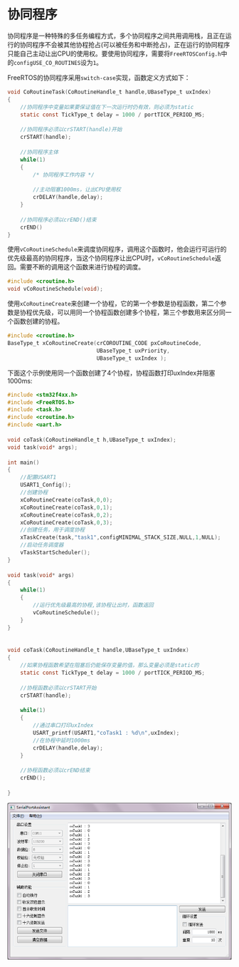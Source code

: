 # 协同程序  
协同程序是一种特殊的多任务编程方式，多个协同程序之间共用调用栈，且正在运行的协同程序不会被其他协程抢占(可以被任务和中断抢占)，正在运行的协同程序只能自己主动让出CPU的使用权。要使用协同程序，需要将`FreeRTOSConfig.h`中的`configUSE_CO_ROUTINES`设为`1`。  

FreeRTOS的协同程序采用`switch-case`实现，函数定义方式如下：  
```C
void CoRoutineTask(CoRoutineHandle_t handle,UBaseType_t uxIndex)
{
    //协同程序中变量如果要保证值在下一次运行时仍有效，则必须为static
    static const TickType_t delay = 1000 / portTICK_PERIOD_MS;
 
    //协同程序必须以crSTART(handle)开始
    crSTART(handle);
     
    //协同程序主体
    while(1)
    {
        /* 协同程序工作内容 */
         
        //主动阻塞1000ms，让出CPU使用权
        crDELAY(handle,delay);
    }
     
    //协同程序必须以crEND()结束
    crEND()    
}
```

使用`vCoRoutineSchedule`来调度协同程序，调用这个函数时，他会运行可运行的优先级最高的协同程序，当这个协同程序让出CPU时，`vCoRoutineSchedule`返回。需要不断的调用这个函数来进行协程的调度。  
```C
#include <croutine.h>
void vCoRoutineSchedule(void);
```

使用`xCoRoutineCreate`来创建一个协程，它的第一个参数是协程函数，第二个参数是协程优先级，可以用同一个协程函数创建多个协程，第三个参数用来区分同一个函数创建的协程。  
```C
#include <croutine.h>
BaseType_t xCoRoutineCreate(crCOROUTINE_CODE pxCoRoutineCode, 
                            UBaseType_t uxPriority, 
                            UBaseType_t uxIndex );
```

下面这个示例使用同一个函数创建了4个协程，协程函数打印uxIndex并阻塞1000ms:  
```C
#include <stm32f4xx.h>
#include <FreeRTOS.h>
#include <task.h>
#include <croutine.h>
#include <uart.h>
 
void coTask(CoRoutineHandle_t h,UBaseType_t uxIndex);
void task(void* args);
 
int main()
{
    //配置USART1
    USART1_Config();
    //创建协程
    xCoRoutineCreate(coTask,0,0);
    xCoRoutineCreate(coTask,0,1);
    xCoRoutineCreate(coTask,0,2);
    xCoRoutineCreate(coTask,0,3);
    //创建任务，用于调度协程
    xTaskCreate(task,"task1",configMINIMAL_STACK_SIZE,NULL,1,NULL);
    //启动任务调度器
    vTaskStartScheduler();
}
 
void task(void* args)
{
    while(1)
    {
        //运行优先级最高的协程,该协程让出时，函数返回
        vCoRoutineSchedule();
    }
}
 
 
void coTask(CoRoutineHandle_t handle,UBaseType_t uxIndex)
{
    //如果协程函数希望在阻塞后仍能保存变量的值，那么变量必须是static的
    static const TickType_t delay = 1000 / portTICK_PERIOD_MS;
     
    //协程函数必须以crSTART开始
    crSTART(handle);
     
    while(1)
    {
        //通过串口打印uxIndex
        USART_printf(USART1,"coTask1 : %d\n",uxIndex);
        //在协程中延时1000ms
        crDELAY(handle,delay);
    }
     
    //协程函数必须以crEND结束
    crEND();
     
}
```

![Image](./res/pic17.png)  